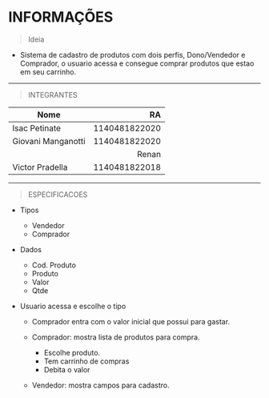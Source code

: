 # INFORMAÇÕES

> Ideia
  - Sistema de cadastro de produtos com dois perfis, Dono/Vendedor e Comprador, o usuario acessa e consegue comprar produtos que estao em seu carrinho.

---

> INTEGRANTES

|Nome              |RA            |
|------------------|-------------:|
|Isac Petinate     |1140481822020 |
|Giovani Manganotti|1140481822020 |
||Renan            |1140481822020 |
|Victor Pradella   |1140481822018 |

---

> ESPECIFICACOES

- Tipos
	- Vendedor
	- Comprador

- Dados
	- Cod. Produto
	- Produto
	- Valor
	- Qtde

- Usuario acessa e escolhe o tipo

	- Comprador entra com o valor inicial que possui para gastar.

	- Comprador: mostra lista de produtos para compra.
		- Escolhe produto.
		- Tem carrinho de compras
		- Debita o valor

	- Vendedor: mostra campos para cadastro.
